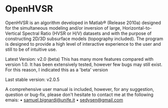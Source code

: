# OpenHVSR
OpenHVSR is an algorithm developed in Matlab® (Release 2010a) designed for the simultaneous modeling and/or inversion of large, Horizontal-to-Vertical Spectral Ratio (HVSR or H/V) datasets and with the purpose of constructing 2D/3D subsurface models (topography included). The program is designed to provide a high level of interactive experience to the user and still to be of intuitive use.

Latest Version: v2.0 (beta)
	This has many more features compared with version 1.0.
	It has been extensively tested, however few bugs may still exist.
	For this reason, I indicated this as a 'beta' version

Last stable version: v2.0.5

A comprehensive user manual is included,
however, for any suggestion, question or bug-fix, please don't hesitate to contact me at the following emais:
• samuel.bignardi@unife.it
• sedysen@gmail.com

